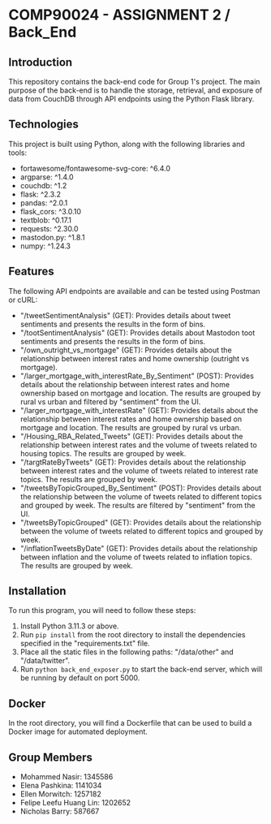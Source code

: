 # COMP90024 - ASSIGNMENT 2 / Back_End

## Introduction
This repository contains the back-end code for Group 1's project. The main purpose of the back-end is to handle the storage, retrieval, and exposure of data from CouchDB through API endpoints using the Python Flask library.

## Technologies
This project is built using Python, along with the following libraries and tools:

+ fortawesome/fontawesome-svg-core: ^6.4.0
+ argparse: ^1.4.0
+ couchdb: ^1.2
+ flask: ^2.3.2
+ pandas: ^2.0.1
+ flask_cors: ^3.0.10
+ textblob: ^0.17.1
+ requests: ^2.30.0
+ mastodon.py: ^1.8.1
+ numpy: ^1.24.3

## Features
The following API endpoints are available and can be tested using Postman or cURL:

+ "/tweetSentimentAnalysis" (GET): Provides details about tweet sentiments and presents the results in the form of bins.
+ "/tootSentimentAnalysis" (GET): Provides details about Mastodon toot sentiments and presents the results in the form of bins.
+ "/own_outright_vs_mortgage" (GET): Provides details about the relationship between interest rates and home ownership (outright vs mortgage).
+ "/larger_mortgage_with_interestRate_By_Sentiment" (POST): Provides details about the relationship between interest rates and home ownership based on mortgage and location. The results are grouped by rural vs urban and filtered by "sentiment" from the UI.
+ "/larger_mortgage_with_interestRate" (GET): Provides details about the relationship between interest rates and home ownership based on mortgage and location. The results are grouped by rural vs urban.
+ "/Housing_RBA_Related_Tweets" (GET): Provides details about the relationship between interest rates and the volume of tweets related to housing topics. The results are grouped by week.
+ "/targtRateByTweets" (GET): Provides details about the relationship between interest rates and the volume of tweets related to interest rate topics. The results are grouped by week.
+ "/tweetsByTopicGrouped_By_Sentiment" (POST): Provides details about the relationship between the volume of tweets related to different topics and grouped by week. The results are filtered by "sentiment" from the UI.
+ "/tweetsByTopicGrouped" (GET): Provides details about the relationship between the volume of tweets related to different topics and grouped by week.
+ "/inflationTweetsByDate" (GET): Provides details about the relationship between inflation and the volume of tweets related to inflation topics. The results are grouped by week.

## Installation
To run this program, you will need to follow these steps:

1. Install Python 3.11.3 or above.
2. Run `pip install` from the root directory to install the dependencies specified in the "requirements.txt" file.
3. Place all the static files in the following paths: "/data/other" and "/data/twitter".
4. Run `python back_end_exposer.py` to start the back-end server, which will be running by default on port 5000.

## Docker
In the root directory, you will find a Dockerfile that can be used to build a Docker image for automated deployment.

## Group Members
+ Mohammed Nasir: 1345586
+ Elena Pashkina: 1141034
+ Ellen Morwitch: 1257182
+ Felipe Leefu Huang Lin: 1202652
+ Nicholas Barry: 587667